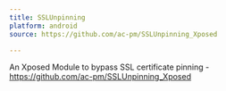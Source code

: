 ```yaml
---
title: SSLUnpinning
platform: android
source: https://github.com/ac-pm/SSLUnpinning_Xposed

---
```


An Xposed Module to bypass SSL certificate pinning - <https://github.com/ac-pm/SSLUnpinning_Xposed>
